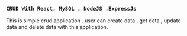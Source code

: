 ### `CRUD With React, MySQL , NodeJS ,ExpressJs`

This is simple crud application . user can create data , get data , update data and delete data with this application.